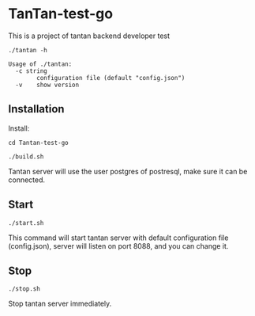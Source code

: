 # TanTan-test-go

This is a project of tantan backend developer test

    ./tantan -h

    Usage of ./tantan:
      -c string
            configuration file (default "config.json")
      -v    show version


## Installation

Install:
    
    cd Tantan-test-go

    ./build.sh

Tantan server will use the user postgres of postresql, make sure it can be connected. 

## Start

    ./start.sh

This command will start tantan server with default configuration file (config.json), server will listen on port 8088, and you can change it.

## Stop

    ./stop.sh

Stop tantan server immediately.
